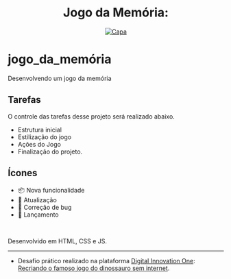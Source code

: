 
<h1 align="center">Jogo da Memória:</h5>

<p align="center">
  <a href="https://github.com/ednaldosdl/jogo_da_mem-ria" target="_blank">
    <img src="./img/Capa" alt="Capa"/>
  </a>

# jogo_da_memória
Desenvolvendo um jogo da memória

##  Tarefas
  O controle das tarefas desse projeto será realizado abaixo.

  *  Estrutura inicial
  *  Estilização do jogo
  *  Ações do Jogo
  *  Finalização do projeto.

##  Ícones
-  📦 Nova funcionalidade
-  🔄 Atualização
-  🐛 Correção de bug
-  🏁 Lançamento

  <br/>
  
  Desenvolvido em HTML, CSS e JS.
</p>
<hr/>

- Desafio prático realizado na plataforma [Digital Innovation One](https://web.digitalinnovation.one/home "Digital Innovation One"): [Recriando o famoso jogo do dinossauro sem internet](https://web.digitalinnovation.one/lab/desenvolvendo-um-jogo-da-memoria/learning/bfb5bc15-cb37-4a6c-9b2a-e4f98e004897").
